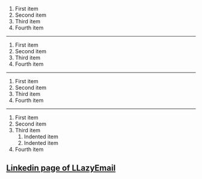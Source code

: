 1. First item
2. Second item
3. Third item
4. Fourth item

---


1. First item
1. Second item
1. Third item
1. Fourth item

---


1. First item
8. Second item
3. Third item
5. Fourth item

---

1. First item
2. Second item
3. Third item
    1. Indented item
    2. Indented item
4. Fourth item


## [Linkedin page of LLazyEmail](https://www.linkedin.com/company/llazyemail/)
